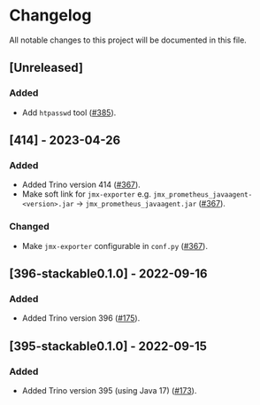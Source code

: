 # Changelog

All notable changes to this project will be documented in this file.

## [Unreleased]

### Added

- Add `htpasswd` tool ([#385]).

[#385]: https://github.com/stackabletech/docker-images/pull/385

## [414] - 2023-04-26

### Added

- Added Trino version 414 ([#367]).
- Make soft link for `jmx-exporter` e.g. `jmx_prometheus_javaagent-<version>.jar` -> `jmx_prometheus_javaagent.jar` ([#367]).

### Changed

- Make `jmx-exporter` configurable in `conf.py` ([#367]).

[#367]: https://github.com/stackabletech/docker-images/pull/367

## [396-stackable0.1.0] - 2022-09-16

### Added

- Added Trino version 396 ([#175]).

[#175]: https://github.com/stackabletech/docker-images/pull/175

## [395-stackable0.1.0] - 2022-09-15

### Added

- Added Trino version 395 (using Java 17) ([#173]).

[#173]: https://github.com/stackabletech/docker-images/pull/173
